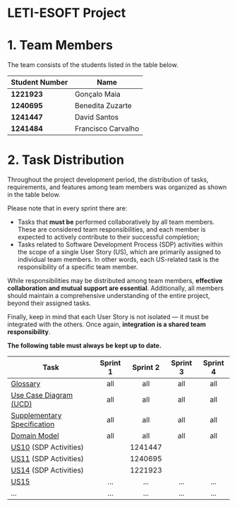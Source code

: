 # LETI-ESOFT Project

# 1. Team Members

The team consists of the students listed in the table below. 

| Student Number	 | Name               |
|-----------------|--------------------|
| **1221923**     | Gonçalo Maia       |
| **1240695**     | Benedita Zuzarte   |
| **1241447**     | David Santos       |
| **1241484**     | Francisco Carvalho |


# 2. Task Distribution ###

Throughout the project development period, the distribution of tasks, requirements, and features among team members was organized as shown in the table below.

Please note that in every sprint there are:

- Tasks that **must be** performed collaboratively by all team members. These are considered team responsibilities, and each member is expected to actively contribute to their successful completion;
- Tasks related to Software Development Process (SDP) activities within the scope of a single User Story (US), which are primarily assigned to individual team members. In other words, each US-related task is the responsibility of a specific team member.

While responsibilities may be distributed among team members, **effective collaboration and mutual support are essential**. Additionally, all members should maintain a comprehensive understanding of the entire project, beyond their assigned tasks.

Finally, keep in mind that each User Story is not isolated — it must be integrated with the others. Once again, **integration is a shared team responsibility**.

**The following table must always be kept up to date.**

| Task                                                                                               | Sprint 1 | Sprint 2 | Sprint 3 | Sprint 4 |
|----------------------------------------------------------------------------------------------------|:--------:|:--------:|:--------:|:--------:|
| [Glossary](system-documentation/global-artifacts/glossary.md)                                      |   all    |   all    |   all    |   all    |
| [Use Case Diagram (UCD)](system-documentation/global-artifacts/use-case-diagram.md)                |   all    |   all    |   all    |   all    |
| [Supplementary Specification](system-documentation/global-artifacts/suplementary-specification.md) |   all    |   all    |   all    |   all    |
| [Domain Model](system-documentation/global-artifacts/analysis.md)                                  |   all    |   all    |   all    |   all    |
| [US10](system-documentation/US10) (SDP Activities)                                                 |          | 1241447  |          |          |
| [US11](system-documentation/US11) (SDP Activities)                                                 |          | 1240695  |          |          |
| [US14](system-documentation/US14) (SDP Activities)                                                 |          | 1221923  |          |          |
| [US15](system-documentation/US15)                                                                  |   ...    |   ...    |   ...    |   ...    |
| ...                                                                                                |   ...    |   ...    |   ...    |   ...    |


